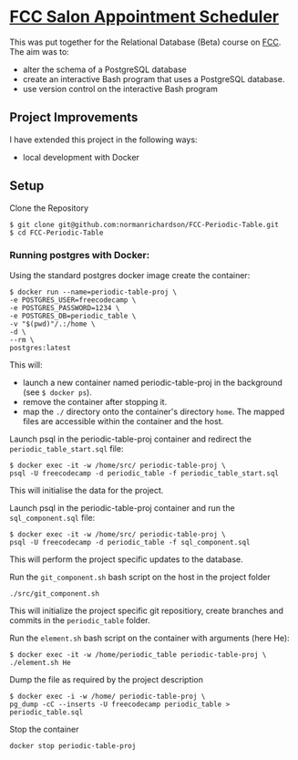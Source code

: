 # [FCC Salon Appointment Scheduler](https://www.freecodecamp.org/learn/relational-database/build-a-salon-appointment-scheduler-project/build-a-salon-appointment-scheduler)

This was put together for the Relational Database (Beta) course on [FCC](https://www.freecodecamp.org/learn/relational-database/#learn-bash-and-sql-by-building-a-bike-rental-shop). 
The aim was to:
* alter the schema of a PostgreSQL database
* create an interactive Bash program that uses a PostgreSQL database.
* use version control on the interactive Bash program

## Project Improvements

I have extended this project in the following ways:
* local development with Docker

## Setup

Clone the Repository

```
$ git clone git@github.com:normanrichardson/FCC-Periodic-Table.git
$ cd FCC-Periodic-Table
```

### Running postgres with Docker:
Using the standard postgres docker image create the container:
```
$ docker run --name=periodic-table-proj \
-e POSTGRES_USER=freecodecamp \
-e POSTGRES_PASSWORD=1234 \
-e POSTGRES_DB=periodic_table \
-v "$(pwd)"/.:/home \
-d \
--rm \
postgres:latest
```
This will:
* launch a new container named periodic-table-proj in the background (see `$ docker ps`). 
* remove the container after stopping it.
* map the `./` directory onto the container's directory `home`. 
The mapped files are accessible within the container and the host.

Launch psql in the periodic-table-proj container and redirect the `periodic_table_start.sql` file:
```
$ docker exec -it -w /home/src/ periodic-table-proj \
psql -U freecodecamp -d periodic_table -f periodic_table_start.sql
```
This will initialise the data for the project.


Launch psql in the periodic-table-proj container and run the `sql_component.sql` file:
```
$ docker exec -it -w /home/src/ periodic-table-proj \
psql -U freecodecamp -d periodic_table -f sql_component.sql
```
This will perform the project specific updates to the database.

Run the `git_component.sh` bash script on the host in the project folder
```
./src/git_component.sh
```
This will initialize the project specific git repositiory, create branches and commits in the `periodic_table` folder.

Run the `element.sh` bash script on the container with arguments (here He):
```
$ docker exec -it -w /home/periodic_table periodic-table-proj \
./element.sh He
```

Dump the file as required by the project description
```
$ docker exec -i -w /home/ periodic-table-proj \
pg_dump -cC --inserts -U freecodecamp periodic_table > periodic_table.sql
```

Stop the container
```
docker stop periodic-table-proj
```
